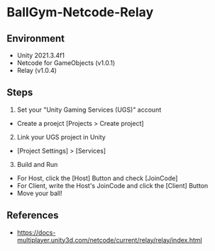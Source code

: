 # BallGym-Netcode-Relay

## Environment
- Unity 2021.3.4f1
- Netcode for GameObjects (v1.0.1)
- Relay (v1.0.4)

## Steps

1. Set your "Unity Gaming Services (UGS)" account
 - Create a proejct [Projects > Create project]

2. Link your UGS project in Unity
 - [Project Settings] > [Services]

3. Build and Run
 - For Host, click the [Host] Button and check [JoinCode]
 - For Client, write the Host's JoinCode and click the [Client] Button
 - Move your ball!

## References
- https://docs-multiplayer.unity3d.com/netcode/current/relay/relay/index.html
